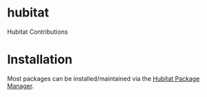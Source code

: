 # hubitat
Hubitat Contributions

# Installation

Most packages can be installed/maintained via the [Hubitat Package Manager](https://github.com/dcmeglio/hubitat-packagemanager). 
